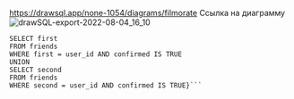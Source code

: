 https://drawsql.app/none-1054/diagrams/filmorate
Ссылка на диаграмму
![drawSQL-export-2022-08-04_16_10](https://user-images.githubusercontent.com/92802270/182843874-90767848-bc8f-4d7d-9ae4-4f2ecb7f4570.png)

```{Java}< >{
SELECT first
FROM friends
WHERE first = user_id AND confirmed IS TRUE
UNION
SELECT second
FROM friends
WHERE second = user_id AND confirmed IS TRUE}```
